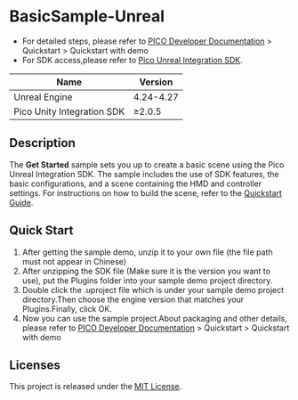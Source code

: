 # BasicSample-Unreal
- For detailed steps, please refer to [PICO Developer Documentation](https://developer-global.pico-interactive.com/document/unreal) > Quickstart > Quickstart with demo 
- For SDK access,please refer to [Pico Unreal Integration SDK](https://developer.pico-interactive.com/).

| Name  | Version    |
| ----  |  ----      |
| Unreal Engine | 4.24-4.27 |
| Pico Unity Integration SDK | ≥2.0.5 |

## Description
The **Get Started** sample sets you up to create a basic scene using the Pico Unreal Integration SDK. The sample includes the use of SDK features, the basic configurations, and a scene containing the HMD and controller settings. For instructions on how to build the scene, refer to the [Quickstart Guide](https://developer-global.pico-interactive.com/document/unreal).

## Quick Start
1. After getting the sample demo, unzip it to your own file (the file path must not appear in Chinese)
2. After unzipping the SDK file (Make sure it is the version you want to use), put the Plugins folder into your sample demo project directory.
3. Double click the .uproject file which is under your sample demo project directory.Then choose the engine version that matches your Plugins.Finally, click OK.
4. Now you can use the sample project.About packaging and other details, please refer to [PICO Developer Documentation](https://developer-global.pico-interactive.com/document/unreal) > Quickstart > Quickstart with demo 


## Licenses
This project is released under the [MIT License](https://github.com/Pico-Developer/Getstarted-Unity/blob/main/License).
